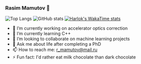 ### Rasim Mamutov 👋

![Top Langs](https://github-readme-stats.vercel.app/api/top-langs/?username=Rasimilian&layout=compact&theme=highcontrast)
![GitHub stats](https://github-readme-stats.vercel.app/api?username=Rasimilian&show_icons=true&theme=highcontrast)
[![Harlok's WakaTime stats](https://github-readme-stats.vercel.app/api/wakatime?username=Rasimilian)](https://github.com/Rasimilian/github-readme-stats)

- 🔭 I’m currently working on accelerator optics correction
- 🌱 I’m currently learning C++
- 👯 I’m looking to collaborate on machine learning projects
- 💬 Ask me about life after completing a PhD
- 📫 How to reach me: r_mamutov@mail.ru
- ⚡ Fun fact: I'd rather eat milk chocolate than dark chocolate
